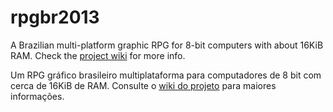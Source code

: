 rpgbr2013
=========

A Brazilian multi-platform graphic RPG for 8-bit computers with about 16KiB RAM. Check the [project wiki](https://github.com/ensjo/rpgbr2013/wiki) for more info.

Um RPG gráfico brasileiro multiplataforma para computadores de 8 bit com cerca de 16KiB de RAM. Consulte o [wiki do projeto](https://github.com/ensjo/rpgbr2013/wiki) para maiores informações.
